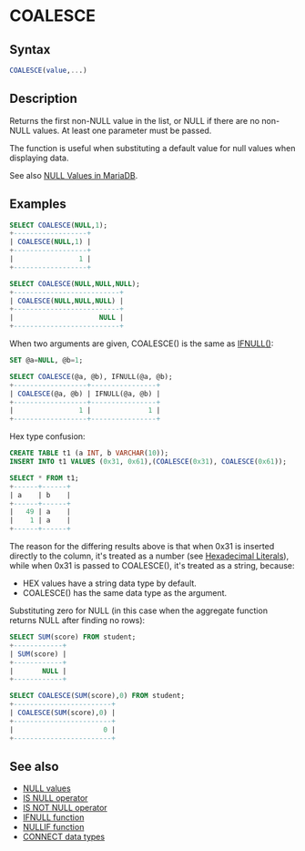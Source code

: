 # COALESCE

## Syntax

```sql
COALESCE(value,...)
```

## Description

Returns the first non-NULL value in the list, or NULL if there are no
non-NULL values. At least one parameter must be passed.

The function is useful when substituting a default value for null values when displaying data.

See also [NULL Values in MariaDB](/kb/en/null-values-in-mariadb/).

## Examples

```sql
SELECT COALESCE(NULL,1);
+------------------+
| COALESCE(NULL,1) |
+------------------+
|                1 |
+------------------+
```

```sql
SELECT COALESCE(NULL,NULL,NULL);
+--------------------------+
| COALESCE(NULL,NULL,NULL) |
+--------------------------+
|                     NULL |
+--------------------------+
```

When two arguments are given, COALESCE() is the same as [IFNULL()](/built-in-functions/control-flow-functions/ifnull/):

```sql
SET @a=NULL, @b=1;

SELECT COALESCE(@a, @b), IFNULL(@a, @b);
+------------------+----------------+
| COALESCE(@a, @b) | IFNULL(@a, @b) |
+------------------+----------------+
|                1 |              1 |
+------------------+----------------+
```

Hex type confusion:

```sql
CREATE TABLE t1 (a INT, b VARCHAR(10));
INSERT INTO t1 VALUES (0x31, 0x61),(COALESCE(0x31), COALESCE(0x61));

SELECT * FROM t1;
+------+------+
| a    | b    |
+------+------+
|   49 | a    |
|    1 | a    |
+------+------+
```

The reason for the differing results above is that when 0x31 is inserted directly to the column, it's treated as a number (see [Hexadecimal Literals](/sql-statements-structure/sql-language-structure/hexadecimal-literals/)), while when 0x31 is passed to COALESCE(), it's treated as a string, because:

- HEX values have a string data type by default.
- COALESCE() has the same data type as the argument.

Substituting zero for NULL (in this case when the aggregate function returns NULL after finding no rows):

```sql
SELECT SUM(score) FROM student;
+------------+
| SUM(score) |
+------------+
|       NULL |
+------------+

SELECT COALESCE(SUM(score),0) FROM student;
+------------------------+
| COALESCE(SUM(score),0) |
+------------------------+
|                      0 |
+------------------------+
```

## See also

- [NULL values](/columns-storage-engines-and-plugins/data-types/null-values/)
- [IS NULL operator](/sql-statements-structure/operators/comparison-operators/is-null/)
- [IS NOT NULL operator](/sql-statements-structure/operators/comparison-operators/is-not-null/)
- [IFNULL function](/built-in-functions/control-flow-functions/ifnull/)
- [NULLIF function](/built-in-functions/control-flow-functions/nullif/)
- [CONNECT data types](/kb/en/connect-data-types/#null-handling)